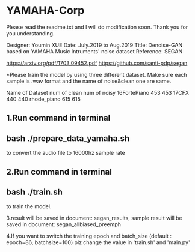 # YAMAHA-Corp
Please read the readme.txt and I will do modification soon. Thank you for you understanding.


Designer: 	Youmin XUE
Date:		July.2019 to Aug.2019
Title:		Denoise-GAN based on YAMAHA Music Intruments' noise dataset
Reference: 	SEGAN

<paper resource>https://arxiv.org/pdf/1703.09452.pdf
<github>https://github.com/santi-pdp/segan


*Please train the model by using three different dataset.
Make sure each sample is .wav format and the name of noise&clean one are same.


Name of Dataset			num of clean		num of noisy
16FortePiano			     453		    453
17CFX				     440		    440
rhode_piano			     615		    615



1.Run command in terminal
-------------------------------
bash ./prepare_data_yamaha.sh
-------------------------------
to convert the audio file to 16000hz sample rate


2.Run command in terminal
-------------------------------
bash ./train.sh
-------------------------------
to train the model.


3.result will be saved in document: segan_results,
  sample result will be saved in document: segan_allbiased_preemph


4.If you want to switch the training epoch and batch_size (default : epoch=86, batchsize=100)
plz change the value in 'train.sh' and 'main.py'
